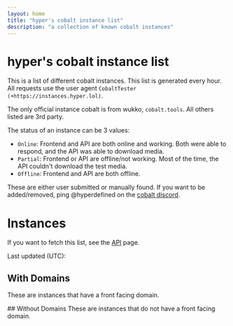 ```yaml
---
layout: home
title: "hyper's cobalt instance list"
description: "a collection of known cobalt instances"
---
```

# hyper's cobalt instance list
This is a list of different cobalt instances. This list is generated every hour. All requests use the user agent `CobaltTester (+https://instances.hyper.lol)`.

The only official instance cobalt is from wukko, <code>cobalt.tools</code>. All others listed are 3rd party.

The status of an instance can be 3 values:
* `Online`: Frontend and API are both online and working. Both were able to respond, and the API was able to download media.
* `Partial`: Frontend or API are offline/not working. Most of the time, the API couldn't download the test media.
* `Offline`: Frontend and API are both offline.

These are either user submitted or manually found. If you want to be added/removed, ping @hyperdefined on the [cobalt discord](https://discord.gg/pQPt8HBUPu).

# Instances
If you want to fetch this list, see the [API](https://instances.hyper.lol/api/) page.

Last updated (UTC): <TIME>
## With Domains
These are instances that have a front facing domain.
<TABLE>
## Without Domains
These are instances that do not have a front facing domain.
<TABLE2>